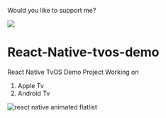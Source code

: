 Would you like to support me?

<a href="https://www.buymeacoffee.com/RajShah"><img src="https://img.buymeacoffee.com/button-api/?text=Buy me a coffee&emoji=&slug=RajShah&button_colour=FFDD00&font_colour=000000&font_family=Arial&outline_colour=000000&coffee_colour=ffffff"></a>

# React-Native-tvos-demo
React Native TvOS Demo Project Working on 
1) Apple Tv
2) Android Tv

![react native animated flatlist](https://github.com/shahrajk/React-Native-tvos-demo/blob/master/React-Native-tvos-demo.gif)

